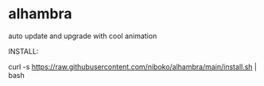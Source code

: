 # alhambra
auto update and upgrade with cool animation

INSTALL:

curl -s https://raw.githubusercontent.com/niboko/alhambra/main/install.sh | bash
